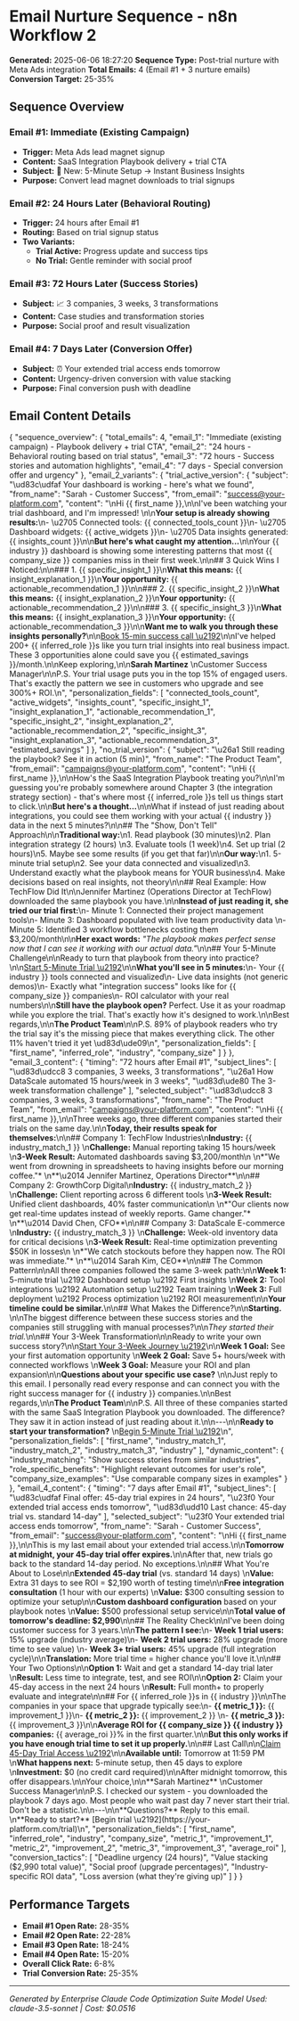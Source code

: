 # Email Nurture Sequence - n8n Workflow 2

**Generated:** 2025-06-06 18:27:20
**Sequence Type:** Post-trial nurture with Meta Ads integration
**Total Emails:** 4 (Email #1 + 3 nurture emails)
**Conversion Target:** 25-35%

## Sequence Overview

### Email #1: Immediate (Existing Campaign)
- **Trigger:** Meta Ads lead magnet signup
- **Content:** SaaS Integration Playbook delivery + trial CTA
- **Subject:** 🚀 New: 5-Minute Setup → Instant Business Insights
- **Purpose:** Convert lead magnet downloads to trial signups

### Email #2: 24 Hours Later (Behavioral Routing)
- **Trigger:** 24 hours after Email #1
- **Routing:** Based on trial signup status
- **Two Variants:**
  - **Trial Active:** Progress update and success tips
  - **No Trial:** Gentle reminder with social proof

### Email #3: 72 Hours Later (Success Stories)
- **Subject:** 📈 3 companies, 3 weeks, 3 transformations
- **Content:** Case studies and transformation stories
- **Purpose:** Social proof and result visualization

### Email #4: 7 Days Later (Conversion Offer)
- **Subject:** ⏰ Your extended trial access ends tomorrow
- **Content:** Urgency-driven conversion with value stacking
- **Purpose:** Final conversion push with deadline

## Email Content Details

{
  "sequence_overview": {
    "total_emails": 4,
    "email_1": "Immediate (existing campaign) - Playbook delivery + trial CTA",
    "email_2": "24 hours - Behavioral routing based on trial status",
    "email_3": "72 hours - Success stories and automation highlights",
    "email_4": "7 days - Special conversion offer and urgency"
  },
  "email_2_variants": {
    "trial_active_version": {
      "subject": "\ud83c\udfaf Your dashboard is working - here's what we found",
      "from_name": "Sarah - Customer Success",
      "from_email": "success@your-platform.com",
      "content": "\nHi {{ first_name }},\n\nI've been watching your trial dashboard, and I'm impressed! \n\n**Your setup is already showing results:**\n- \u2705 Connected tools: {{ connected_tools_count }}\n- \u2705 Dashboard widgets: {{ active_widgets }}\n- \u2705 Data insights generated: {{ insights_count }}\n\n**But here's what caught my attention...**\n\nYour {{ industry }} dashboard is showing some interesting patterns that most {{ company_size }} companies miss in their first week.\n\n## 3 Quick Wins I Noticed:\n\n### 1. {{ specific_insight_1 }}\n**What this means:** {{ insight_explanation_1 }}\n**Your opportunity:** {{ actionable_recommendation_1 }}\n\n### 2. {{ specific_insight_2 }}\n**What this means:** {{ insight_explanation_2 }}\n**Your opportunity:** {{ actionable_recommendation_2 }}\n\n### 3. {{ specific_insight_3 }}\n**What this means:** {{ insight_explanation_3 }}\n**Your opportunity:** {{ actionable_recommendation_3 }}\n\n**Want me to walk you through these insights personally?**\n\n[Book 15-min success call \u2192](https://calendly.com/customer-success)\n\nI've helped 200+ {{ inferred_role }}s like you turn trial insights into real business impact. These 3 opportunities alone could save you {{ estimated_savings }}/month.\n\nKeep exploring,\n\n**Sarah Martinez**  \nCustomer Success Manager\n\nP.S. Your trial usage puts you in the top 15% of engaged users. That's exactly the pattern we see in customers who upgrade and see 300%+ ROI.\n",
      "personalization_fields": [
        "connected_tools_count",
        "active_widgets",
        "insights_count",
        "specific_insight_1",
        "insight_explanation_1",
        "actionable_recommendation_1",
        "specific_insight_2",
        "insight_explanation_2",
        "actionable_recommendation_2",
        "specific_insight_3",
        "insight_explanation_3",
        "actionable_recommendation_3",
        "estimated_savings"
      ]
    },
    "no_trial_version": {
      "subject": "\u26a1 Still reading the playbook? See it in action (5 min)",
      "from_name": "The Product Team",
      "from_email": "campaigns@your-platform.com",
      "content": "\nHi {{ first_name }},\n\nHow's the SaaS Integration Playbook treating you?\n\nI'm guessing you're probably somewhere around Chapter 3 (the integration strategy section) - that's where most {{ inferred_role }}s tell us things start to click.\n\n**But here's a thought...**\n\nWhat if instead of just reading about integrations, you could see them working with your actual {{ industry }} data in the next 5 minutes?\n\n## The \"Show, Don't Tell\" Approach\n\n**Traditional way:**\n1. Read playbook (30 minutes)\n2. Plan integration strategy (2 hours)  \n3. Evaluate tools (1 week)\n4. Set up trial (2 hours)\n5. Maybe see some results (if you get that far)\n\n**Our way:**\n1. 5-minute trial setup\n2. See your data connected and visualized\n3. Understand exactly what the playbook means for YOUR business\n4. Make decisions based on real insights, not theory\n\n## Real Example: How TechFlow Did It\n\nJennifer Martinez (Operations Director at TechFlow) downloaded the same playbook you have.\n\n**Instead of just reading it, she tried our trial first:**\n- Minute 1: Connected their project management tools\n- Minute 3: Dashboard populated with live team productivity data  \n- Minute 5: Identified 3 workflow bottlenecks costing them $3,200/month\n\n**Her exact words:** *\"The playbook makes perfect sense now that I can see it working with our actual data.\"*\n\n## Your 5-Minute Challenge\n\nReady to turn that playbook from theory into practice?\n\n[Start 5-Minute Trial \u2192](https://your-platform.com/trial?utm_source=meta_ads&utm_medium=email_drip&utm_campaign=saas_integration_playbook&utm_content=email_2_no_trial)\n\n**What you'll see in 5 minutes:**\n- Your {{ industry }} tools connected and visualized\n- Live data insights (not generic demos)\n- Exactly what \"integration success\" looks like for {{ company_size }} companies\n- ROI calculator with your real numbers\n\n**Still have the playbook open?** Perfect. Use it as your roadmap while you explore the trial. That's exactly how it's designed to work.\n\nBest regards,\n\n**The Product Team**\n\nP.S. 89% of playbook readers who try the trial say it's the missing piece that makes everything click. The other 11% haven't tried it yet \ud83d\ude09\n",
      "personalization_fields": [
        "first_name",
        "inferred_role",
        "industry",
        "company_size"
      ]
    }
  },
  "email_3_content": {
    "timing": "72 hours after Email #1",
    "subject_lines": [
      "\ud83d\udcc8 3 companies, 3 weeks, 3 transformations",
      "\u26a1 How DataScale automated 15 hours/week in 3 weeks",
      "\ud83d\ude80 The 3-week transformation challenge"
    ],
    "selected_subject": "\ud83d\udcc8 3 companies, 3 weeks, 3 transformations",
    "from_name": "The Product Team",
    "from_email": "campaigns@your-platform.com",
    "content": "\nHi {{ first_name }},\n\nThree weeks ago, three different companies started their trials on the same day.\n\n**Today, their results speak for themselves:**\n\n## Company 1: TechFlow Industries\n**Industry:** {{ industry_match_1 }}  \n**Challenge:** Manual reporting taking 15 hours/week  \n**3-Week Result:** Automated dashboards saving $3,200/month\n  \n*\"We went from drowning in spreadsheets to having insights before our morning coffee.\"*  \n**\u2014 Jennifer Martinez, Operations Director**\n\n## Company 2: GrowthCorp Digital\n**Industry:** {{ industry_match_2 }}  \n**Challenge:** Client reporting across 6 different tools  \n**3-Week Result:** Unified client dashboards, 40% faster communication\n  \n*\"Our clients now get real-time updates instead of weekly reports. Game changer.\"*  \n**\u2014 David Chen, CFO**\n\n## Company 3: DataScale E-commerce  \n**Industry:** {{ industry_match_3 }}  \n**Challenge:** Week-old inventory data for critical decisions  \n**3-Week Result:** Real-time optimization preventing $50K in losses\n  \n*\"We catch stockouts before they happen now. The ROI was immediate.\"*  \n**\u2014 Sarah Kim, CEO**\n\n## The Common Pattern\n\nAll three companies followed the same 3-week path:\n\n**Week 1:** 5-minute trial \u2192 Dashboard setup \u2192 First insights  \n**Week 2:** Tool integrations \u2192 Automation setup \u2192 Team training  \n**Week 3:** Full deployment \u2192 Process optimization \u2192 ROI measurement\n\n**Your timeline could be similar.**\n\n## What Makes the Difference?\n\n**Starting.** \n\nThe biggest difference between these success stories and the companies still struggling with manual processes?\n\n*They started their trial.*\n\n## Your 3-Week Transformation\n\nReady to write your own success story?\n\n[Start Your 3-Week Journey \u2192](https://your-platform.com/trial?utm_source=meta_ads&utm_medium=email_drip&utm_campaign=saas_integration_playbook&utm_content=email_3_success_stories)\n\n**Week 1 Goal:** See your first automation opportunity  \n**Week 2 Goal:** Save 5+ hours/week with connected workflows  \n**Week 3 Goal:** Measure your ROI and plan expansion\n\n**Questions about your specific use case?** \n\nJust reply to this email. I personally read every response and can connect you with the right success manager for {{ industry }} companies.\n\nBest regards,\n\n**The Product Team**\n\nP.S. All three of these companies started with the same SaaS Integration Playbook you downloaded. The difference? They saw it in action instead of just reading about it.\n\n---\n\n**Ready to start your transformation?**  \n[Begin 5-Minute Trial \u2192](https://your-platform.com/trial)\n",
    "personalization_fields": [
      "first_name",
      "industry_match_1",
      "industry_match_2",
      "industry_match_3",
      "industry"
    ],
    "dynamic_content": {
      "industry_matching": "Show success stories from similar industries",
      "role_specific_benefits": "Highlight relevant outcomes for user's role",
      "company_size_examples": "Use comparable company sizes in examples"
    }
  },
  "email_4_content": {
    "timing": "7 days after Email #1",
    "subject_lines": [
      "\ud83c\udfaf Final offer: 45-day trial expires in 24 hours",
      "\u23f0 Your extended trial access ends tomorrow",
      "\ud83d\udd10 Last chance: 45-day trial vs. standard 14-day"
    ],
    "selected_subject": "\u23f0 Your extended trial access ends tomorrow",
    "from_name": "Sarah - Customer Success",
    "from_email": "success@your-platform.com",
    "content": "\nHi {{ first_name }},\n\nThis is my last email about your extended trial access.\n\n**Tomorrow at midnight, your 45-day trial offer expires.**\n\nAfter that, new trials go back to the standard 14-day period. No exceptions.\n\n## What You're About to Lose\n\n**Extended 45-day trial** (vs. standard 14 days)  \n**Value:** Extra 31 days to see ROI = $2,190 worth of testing time\n\n**Free integration consultation** (1 hour with our experts)  \n**Value:** $300 consulting session to optimize your setup\n\n**Custom dashboard configuration** based on your playbook notes  \n**Value:** $500 professional setup service\n\n**Total value of tomorrow's deadline: $2,990**\n\n## The Reality Check\n\nI've been doing customer success for 3 years.\n\n**The pattern I see:**\n- **Week 1 trial users:** 15% upgrade (industry average)\n- **Week 2 trial users:** 28% upgrade (more time to see value)  \n- **Week 3+ trial users:** 45% upgrade (full integration cycle)\n\n**Translation:** More trial time = higher chance you'll love it.\n\n## Your Two Options\n\n**Option 1:** Wait and get a standard 14-day trial later  \n**Result:** Less time to integrate, test, and see ROI\n\n**Option 2:** Claim your 45-day access in the next 24 hours  \n**Result:** Full month+ to properly evaluate and integrate\n\n## For {{ inferred_role }}s in {{ industry }}\n\nThe companies in your space that upgrade typically see:\n- **{{ metric_1 }}:** {{ improvement_1 }}\n- **{{ metric_2 }}:** {{ improvement_2 }}  \n- **{{ metric_3 }}:** {{ improvement_3 }}\n\n**Average ROI for {{ company_size }} {{ industry }} companies:** {{ average_roi }}% in the first quarter.\n\n**But this only works if you have enough trial time to set it up properly.**\n\n## Last Call\n\n[Claim 45-Day Trial Access \u2192](https://your-platform.com/trial?utm_source=meta_ads&utm_medium=email_drip&utm_campaign=saas_integration_playbook&utm_content=email_4_final_offer)\n\n**Available until:** Tomorrow at 11:59 PM  \n**What happens next:** 5-minute setup, then 45 days to explore  \n**Investment:** $0 (no credit card required)\n\nAfter midnight tomorrow, this offer disappears.\n\nYour choice,\n\n**Sarah Martinez**  \nCustomer Success Manager\n\nP.S. I checked our system - you downloaded the playbook 7 days ago. Most people who wait past day 7 never start their trial. Don't be a statistic.\n\n---\n\n**Questions?** Reply to this email.  \n**Ready to start?** [Begin trial \u2192](https://your-platform.com/trial)\n",
    "personalization_fields": [
      "first_name",
      "inferred_role",
      "industry",
      "company_size",
      "metric_1",
      "improvement_1",
      "metric_2",
      "improvement_2",
      "metric_3",
      "improvement_3",
      "average_roi"
    ],
    "conversion_tactics": [
      "Deadline urgency (24 hours)",
      "Value stacking ($2,990 total value)",
      "Social proof (upgrade percentages)",
      "Industry-specific ROI data",
      "Loss aversion (what they're giving up)"
    ]
  }
}

## Performance Targets

- **Email #1 Open Rate:** 28-35%
- **Email #2 Open Rate:** 22-28%
- **Email #3 Open Rate:** 18-24%
- **Email #4 Open Rate:** 15-20%
- **Overall Click Rate:** 6-8%
- **Trial Conversion Rate:** 25-35%

---

*Generated by Enterprise Claude Code Optimization Suite*
*Model Used: claude-3.5-sonnet | Cost: $0.0516*
